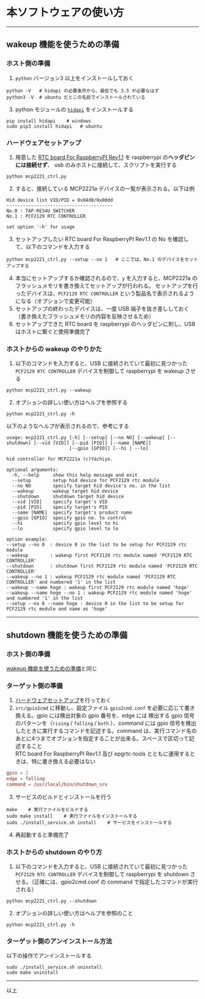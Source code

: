 # 本ソフトウェアの使い方

---
## wakeup 機能を使うための準備

### ホスト側の準備
1. `python` バージョン3 以上をインストールしておく
```shell:cmd
python -V   # hidapi の必要条件から、最低でも 3.5 が必要なはず
python3 -V  # ubuntu だとこの名前でインストールされている
```
3. python モジュールの [`hidapi`](https://pypi.org/project/hidapi/) をインストールする
```shell:cmd
pip install hidapi    # windows
sudo pip3 install hidapi   # ubuntu
```

### ハードウェアセットアップ
1. 用意した [RTC board For RaspberryPI Rev1.1](https://nekokohouse.sakura.ne.jp/raspi/#rasp_rtc) を raspberrypi の**ヘッダピンには接続せず**、
   usb のみホストに接続して、スクリプトを実行する
```shell:cmd
python mcp2221_ctrl.py
```
2. すると、接続している MCP2221a デバイスの一覧が表示される。以下は例
```shell:cmd
Hid device list VID/PID = 0x04d8/0x00dd
---------------------------------------
No.0 : TAP-RE34U SWITCHER
No.1 : PCF2129 RTC CONTROLLER

set option '-h' for usage
```
3. セットアップしたい RTC board For RaspberryPI Rev1.1 の No を確認して、以下のコマンドを入力する
```shell:cmd
python mcp2221_ctrl.py --setup --no 1   # ここでは、No.1 のデバイスをセットアップする
```
4. 本当にセットアップするか確認されるので、`y` を入力すると、MCP2221a のフラッシュメモリを書き換えてセットアップが行われる。
   セットアップを行ったデバイスは、`PCF2129 RTC CONTROLLER` という製品名で表示されるようになる（オプションで変更可能）
5. セットアップの終わったデバイスは、一度 USB 端子を抜き差ししておく（書き換えたフラッシュメモリの内容を反映させるため）
6. セットアップできた RTC board を raspberrypi のヘッダピンに刺し、USB はホストに繋ぐと使用準備完了

### ホストからの wakeup のやりかた
1. 以下のコマンドを入力すると、USB に接続されていて最初に見つかった `PCF2129 RTC CONTROLLER` デバイスを制御して raspberrypi を wakeup させる
```shell:cmd
python mcp2221_ctrl.py --wakeup
```
2. オプションの詳しい使い方はヘルプを参照する
```shell:cmd
python mcp2221_ctrl.py -h
```
以下のようなヘルプが表示されるので、参考にする
```shell:cmd
usage: mcp2221_ctrl.py [-h] [--setup] [--no NO] [--wakeup] [--shutdown] [--vid [VID]] [--pid [PID]] [--name [NAME]]
                       [--gpio [GPIO]] [--hi | --lo]

hid controller for MCP2221a (c)Yachiyo.

optional arguments:
  -h, --help     show this help message and exit
  --setup        setup hid device for PCF2129 rtc module
  --no NO        specify target hid device's no. in the list
  --wakeup       wakeup target hid device
  --shutdown     shutdown target hid device
  --vid [VID]    specify target's VID
  --pid [PID]    specify target's PID
  --name [NAME]  specify target's product name
  --gpio [GPIO]  specify gpio no. to control
  --hi           specify gpio level to hi
  --lo           specify gpio level to lo

option example:
--setup --no 0  : device 0 in the list to be setup for PCF2129 rtc module
--wakeup        : wakeup first PCF2129 rtc module named 'PCF2129 RTC CONTROLLER'
--shutdown      : shutdown first PCF2129 rtc module named 'PCF2129 RTC CONTROLLER'
--wakeup --no 1 : wakeup PCF2129 rtc module named 'PCF2129 RTC CONTROLLER' and numbered '1' in the list
--wakeup --name hoge : wakeup first PCF2129 rtc module named 'hoge'
--wakeup --name hoge --no 1 : wakeup PCF2129 rtc module named 'hoge' and numbered '1' in the list
--setup --no 0 --name hoge : device 0 in the list to be setup for PCF2129 rtc module and name as 'hoge'
```
---
## shutdown 機能を使うための準備
### ホスト側の準備
[wakeup 機能を使うための準備](#wakeup-機能を使うための準備)と同じ

### ターゲット側の準備
1. [ハードウェアセットアップ](#ハードウェアセットアップ)を行っておく
2. `src/gpio2cmd` に移動し、設定ファイル `gpio2cmd.conf` を必要に応じて書き換える。gpio には検出対象の gpio 番号を、edge には 検出する gpio 信号のパターンを（`rising` / `falling` / `both` ）、command には gpio 信号を検出したときに実行するコマンドを記述する。command は、実行コマンド名のあとに4つまでオプションを指定することが出来る。スペースで区切って記述すること  
RTC board For RaspberryPI Rev1.1 及び epgrtc-tools とともに運用するときは、特に書き換える必要はない
```text:gpio2cmd.conf
gpio = 2
edge = falling
command = /usr/local/bin/shutdown_srv
```
3. サービスのビルドとインストールを行う
```shell:bash
make    # 実行ファイルをビルドする
sudo make install    # 実行ファイルをインストールする
sudo ./install_service.sh install    # サービスをインストールする
```
4. 再起動すると準備完了

### ホストからの shutdown のやり方
1. 以下のコマンドを入力すると、USB に接続されていて最初に見つかった `PCF2129 RTC CONTROLLER` デバイスを制御して raspberrypi を shutdown させる。（正確には、gpio2cmd.conf の command で指定したコマンドが実行される）
```shell:cmd
python mcp2221_ctrl.py --shutdown
```
2. オプションの詳しい使い方はヘルプを参照のこと
```shell:cmd
python mcp2221_ctrl.py -h
```

### ターゲット側のアンインストール方法
以下の操作でアンインストールする
```shell:bash
sudo ./install_service.sh uninstall
sudo make uninstall
```
---
以上

